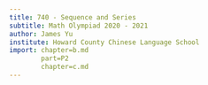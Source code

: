 ```yaml
---
title: 740 - Sequence and Series
subtitle: Math Olympiad 2020 - 2021
author: James Yu
institute: Howard County Chinese Language School
import: chapter=b.md
        part=P2
        chapter=c.md
---
```


